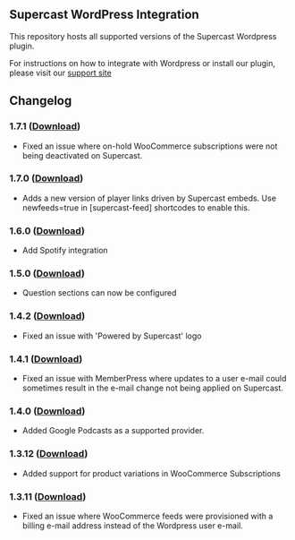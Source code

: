 ## Supercast WordPress Integration

This repository hosts all supported versions of the Supercast Wordpress plugin.

For instructions on how to integrate with Wordpress or install our plugin, please visit our [support site](https://support.supercast.com/article/47-integrations)

## Changelog
### 1.7.1 ([Download](https://github.com/SupercastDev/Wordpress/raw/master/releases/supercast-1.7.1.zip))
- Fixed an issue where on-hold WooCommerce subscriptions were not being deactivated on Supercast.

### 1.7.0 ([Download](https://github.com/SupercastDev/Wordpress/raw/master/releases/supercast-1.7.0.zip))
- Adds a new version of player links driven by Supercast embeds. Use newfeeds=true in [supercast-feed] shortcodes to enable this.

### 1.6.0 ([Download](https://github.com/SupercastDev/Wordpress/raw/master/releases/supercast-1.6.0.zip))
- Add Spotify integration

### 1.5.0 ([Download](https://github.com/SupercastDev/Wordpress/raw/master/releases/supercast-1.5.0.zip))
- Question sections can now be configured

### 1.4.2 ([Download](https://github.com/SupercastDev/Wordpress/raw/master/releases/supercast-1.4.2.zip))
- Fixed an issue with 'Powered by Supercast' logo
### 1.4.1 ([Download](https://github.com/SupercastDev/Wordpress/raw/master/releases/supercast-1.4.1.zip))
- Fixed an issue with MemberPress where updates to a user e-mail could sometimes result in the e-mail change not being applied on Supercast.

### 1.4.0 ([Download](https://github.com/SupercastDev/Wordpress/raw/master/releases/supercast-1.4.0.zip))
- Added Google Podcasts as a supported provider.

### 1.3.12 ([Download](https://github.com/SupercastDev/Wordpress/raw/master/releases/supercast-1.3.12.zip))
- Added support for product variations in WooCommerce Subscriptions

### 1.3.11 ([Download](https://github.com/SupercastDev/Wordpress/raw/master/releases/supercast-1.3.11.zip))
- Fixed an issue where WooCommerce feeds were provisioned with a billing e-mail address
  instead of the Wordpress user e-mail.
